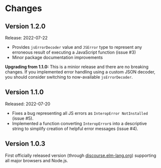 Changes
=======

## Version 1.2.0

Release: 2022-07-22
* Provides `jsErrorDecoder` value and `JSError` type to represent any erroneous result of executing a JavaScript function (issue #3)
* Minor package documentation improvements

**Upgrading from 1.1.0:** This is a minior release and there are no breaking changes. If you implemented error handling using a custom JSON decoder, you should consider switching to now-available `jsErrorDecoder`.

## Version 1.1.0

Released: 2022-07-20
* Fixes a bug representing all JS errors as `InteropError NotInstalled` (issue #5).
* Implemented a function converting `InteropError`s into a descriptive string to simplify creation of helpful error messages (issue #4).

## Version 1.0.3

First officially released version (through [discourse.elm-lang.org](https://discourse.elm-lang.org/t/elm-taskport-wrap-calls-to-javascript-functions-in-a-browser-or-node-js-as-elm-tasks/8509/5)) supporting all major browsers and Node.js.
